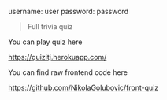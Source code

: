 username: user
password: password

> Full trivia quiz

You can play quiz here

https://quizitj.herokuapp.com/

You can find raw frontend code here

https://github.com/NikolaGolubovic/front-quiz
